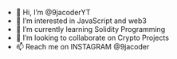 - 👋 Hi, I’m @9jacoderYT
- 👀 I’m interested in JavaScript and web3
- 🌱 I’m currently learning Solidity Programming
- 💞️ I’m looking to collaborate on Crypto Projects
- 📫 Reach me on INSTAGRAM @9jacoder

<!---
9jacoderYT/9jacoderYT is a ✨ special ✨ repository because its `README.md` (this file) appears on your GitHub profile.
You can click the Preview link to take a look at your changes.
--->
